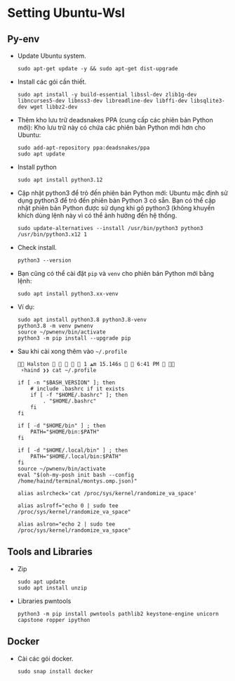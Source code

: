 # Setting Ubuntu-Wsl

## Py-env

- Update Ubuntu system.
  ```
  sudo apt-get update -y && sudo apt-get dist-upgrade
  ```
- Install các gói cần thiết.

  ```
  sudo apt install -y build-essential libssl-dev zlib1g-dev libncurses5-dev libnss3-dev libreadline-dev libffi-dev libsqlite3-dev wget libbz2-dev
  ```
- Thêm kho lưu trữ deadsnakes PPA (cung cấp các phiên bản Python mới): Kho lưu trữ này có chứa các phiên bản Python mới hơn cho Ubuntu:

  ```
  sudo add-apt-repository ppa:deadsnakes/ppa
  sudo apt update
  ```
- Install python
  ```
  sudo apt install python3.12
  ```
- Cập nhật python3 để trỏ đến phiên bản Python mới: Ubuntu mặc định sử dụng python3 để trỏ đến phiên bản Python 3 có sẵn. Bạn có thể cập nhật phiên bản Python được sử dụng khi gõ python3 (không khuyến khích dùng lệnh này vì có thể ảnh hưởng đến hệ thống.
  ```
  sudo update-alternatives --install /usr/bin/python3 python3 /usr/bin/python3.x12 1
  ```
- Check install.
  ```
  python3 --version
  ```
- Bạn cũng có thể cài đặt `pip` và `venv` cho phiên bản Python mới bằng lệnh:

  ```
  sudo apt install python3.xx-venv
  ```
- Ví dụ:
  ```
  sudo apt install python3.8 python3.8-venv
  python3.8 -m venv pwnenv
  source ~/pwnenv/bin/activate
  python3 -m pip install --upgrade pip
  ```

- Sau khi cài xong thêm vào `~/.profile`
  ```
   Halston      ﮫ 1m 15.146s   6:41 PM  
   ⚡haind ❯❯ cat ~/.profile

  if [ -n "$BASH_VERSION" ]; then
      # include .bashrc if it exists
      if [ -f "$HOME/.bashrc" ]; then
          . "$HOME/.bashrc"
      fi
  fi
  
  if [ -d "$HOME/bin" ] ; then
      PATH="$HOME/bin:$PATH"
  fi
  
  if [ -d "$HOME/.local/bin" ] ; then
      PATH="$HOME/.local/bin:$PATH"
  fi
  source ~/pwnenv/bin/activate
  eval "$(oh-my-posh init bash --config /home/haind/terminal/montys.omp.json)"
  
  alias aslrcheck='cat /proc/sys/kernel/randomize_va_space'
  
  alias aslroff="echo 0 | sudo tee /proc/sys/kernel/randomize_va_space"
  
  alias aslron="echo 2 | sudo tee /proc/sys/kernel/randomize_va_space"
  ```

## Tools and Libraries
- Zip
  ```
  sudo apt update
  sudo apt install unzip
  ```
- Libraries pwntools
  ```
  python3 -m pip install pwntools pathlib2 keystone-engine unicorn capstone ropper ipython
  ```

## Docker
- Cài các gói docker.
  ```
  sudo snap install docker
  ```
